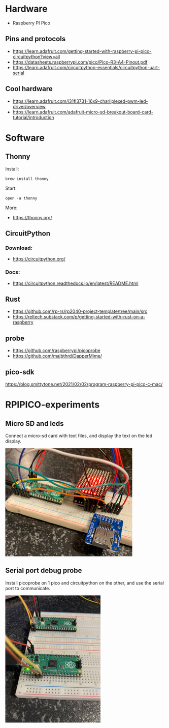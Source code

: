# Hardware

* Raspberry PI Pico

## Pins and protocols
* https://learn.adafruit.com/getting-started-with-raspberry-pi-pico-circuitpython?view=all
* https://datasheets.raspberrypi.com/pico/Pico-R3-A4-Pinout.pdf
* https://learn.adafruit.com/circuitpython-essentials/circuitpython-uart-serial

## Cool hardware
* https://learn.adafruit.com/i31fl3731-16x9-charliplexed-pwm-led-driver/overview
* https://learn.adafruit.com/adafruit-micro-sd-breakout-board-card-tutorial/introduction


# Software

## Thonny

Install:
```
brew install thonny
```

Start:
```
open -a thonny
```

More:
* https://thonny.org/


## CircuitPython

### Download:
* https://circuitpython.org/

### Docs:
* https://circuitpython.readthedocs.io/en/latest/README.html

## Rust
* https://github.com/rp-rs/rp2040-project-template/tree/main/src
* https://reltech.substack.com/p/getting-started-with-rust-on-a-raspberry


## probe
* https://github.com/raspberrypi/picoprobe
* https://github.com/majbthrd/DapperMime/

## pico-sdk
https://blog.smittytone.net/2021/02/02/program-raspberry-pi-pico-c-mac/

# RPIPICO-experiments

## Micro SD and leds
Connect a micro-sd card with text files, and display the text on the led display.

![Leds and sdcard](./ledsdcard.png)

## Serial port debug probe

Install picoprobe on 1 pico and circuitpython on the other, and use the serial port to communicate.

![2 picos and serial](./serialport.jpg)

